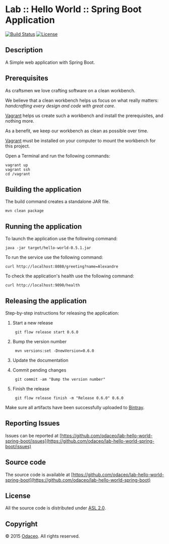 # Lab :: Hello World :: Spring Boot Application

[![Build Status](https://travis-ci.org/odaceo/lab-hello-world-spring-boot.svg)](https://travis-ci.org/odaceo/lab-hello-world-spring-boot)
[![License](https://img.shields.io/github/license/odaceo/lab-hello-world-spring-boot.svg)](LICENSE)

## Description

A Simple web application with Spring Boot.

## Prerequisites

As craftsmen we love crafting software on a clean workbench. 

We believe that a clean workbench helps us focus on what really matters: 
_handcrafting every design and code with great care_. 

[Vagrant](https://www.vagrantup.com/) helps us create such a workbench and install 
the prerequisites, and nothing more.

As a benefit, we keep our workbench as clean as possible over time.  

[Vagrant](https://www.vagrantup.com/downloads.html) must be installed on your 
computer to mount the workbench for this project.

Open a Terminal and run the following commands:

```shell
vagrant up
vagrant ssh
cd /vagrant
```

## Building the application

The build command creates a standalone JAR file.

``` shell
mvn clean package
```

## Running the application

To launch the application use the following command:

``` shell
java -jar target/hello-world-0.5.1.jar
```

To run the service use the following command: 

``` shell
curl http://localhost:8080/greeting?name=Alexandre
```

To check the application's health use the following command:

``` shell
curl http://localhost:9090/health
```

## Releasing the application

Step-by-step instructions for releasing the application:

1. Start a new release

        git flow release start 0.6.0

1. Bump the version number

        mvn versions:set -DnewVersion=0.6.0 

1. Update the documentation

1. Commit pending changes

        git commit -am "Bump the version number"

1. Finish the release

        git flow release finish -m "Release 0.6.0" 0.6.0
  
Make sure all artifacts have been successfully uploaded to [Bintray](https://bintray.com/odaceo/maven/lab-hello-world-spring-boot).

## Reporting Issues

Issues can be reported at [https://github.com/odaceo/lab-hello-world-spring-boot/issues](https://github.com/odaceo/lab-hello-world-spring-boot/issues)

## Source code

The source code is available at [https://github.com/odaceo/lab-hello-world-spring-boot](https://github.com/odaceo/lab-hello-world-spring-boot)

## License

All the source code is distributed under [ASL 2.0](LICENSE).

## Copyright

© 2015 [Odaceo](http://odaceo.ch). All rights reserved.
